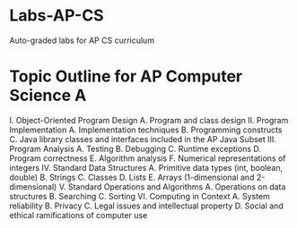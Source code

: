 # Labs-AP-CS
Auto-graded labs for AP CS curriculum

# Topic Outline for AP Computer Science A

I. Object-Oriented Program Design
  A. Program and class design
II. Program Implementation
  A. Implementation techniques
  B. Programming constructs
  C. Java library classes and interfaces included in the AP Java Subset
III. Program Analysis
  A. Testing
  B. Debugging
  C.	Runtime exceptions
  D. Program correctness
  E. Algorithm analysis
  F.	 Numerical representations of integers
IV. Standard Data Structures
  A. Primitive data types (int, boolean, double)
  B. Strings
  C. Classes
  D. Lists
  E. Arrays (1-dimensional and 2-dimensional)
  V. Standard Operations and Algorithms
  A. Operations on data structures
  B. Searching
  C. Sorting
VI. Computing in Context
  A. System reliability
  B. Privacy
  C. Legal issues and intellectual property
  D. Social and ethical ramifications of computer use


